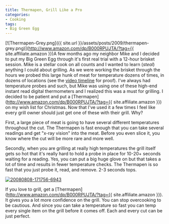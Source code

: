 ```yaml
---
title: Thermapen, Grill Like a Pro
categories:
- Cooking
tags:
- Big Green Egg
---
```


[![Thermapen-Grey.png]({{ site.url }}/assets/posts/2009/thermapen-grey.png)](http://www.amazon.com/dp/B000RPUJTA/?tag={{ site.affiliate.amazon }})A few months ago my neighbor Mike and I decided to put my Big Green Egg through it's first real trial with a 12-hour brisket session. Mike is a stellar cook on all counts and I wanted to learn (_steal_) anything I could about grilling. As we were working the brisket through the hours we probed this large hunk of meat for temperature dozens of times, in dozens of locations (see the [video timeline](http://vimeo.com/1494533) for proof). I've always had temperature probes and such, but Mike was using one of these high-end instant read digital thermometers and I realized this was a must for grilling.
I decided to be patient and put a [Thermapen](http://www.amazon.com/dp/B000RPUJTA/?tag={{ site.affiliate.amazon }}) on my wish list for Christmas. Now that I've used it a few times I feel like every grill owner should just get one of these with their grill. Why?

First, a large piece of meat is going to have several different temperatures throughout the cut. The Thermapen is fast enough that you can take several readings and get "x-ray vision" into the meat. Before you even slice it, you know where the cut will be more rare and more well.

Secondly, when you are grilling at really high temperatures the grill itself gets so hot that it's really hard to hold a probe in place for 10-20+ seconds waiting for a reading. Yes, you can put a big huge glove on but that takes a lot of time and results in fewer temperature checks. The Thermapen is so fast that you just probe it, read, and remove. 2-3 seconds tops.

[![20080808-171756-6943](http://farm4.static.flickr.com/3240/2764807985_f8d95e81ed.jpg)](http://www.flickr.com/photos/jthingelstad/2764807985/)

If you love to grill, get a [Thermapen](http://www.amazon.com/dp/B000RPUJTA/?tag={{ site.affiliate.amazon }}). It gives you a lot more confidence on the grill. You can stop overcooking to be cautious. And since you can take a temperature so fast you can temp every single item on the grill before it comes off. Each and every cut can be just perfect.
